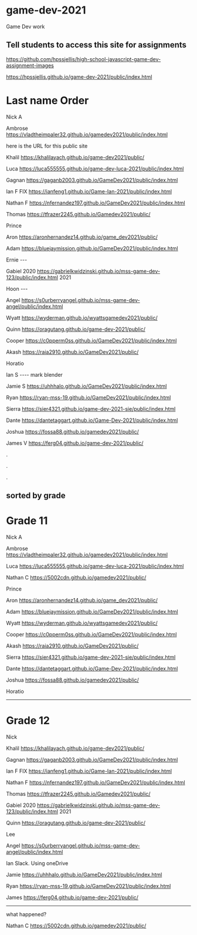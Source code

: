 # game-dev-2021
Game Dev work



## Tell students to access this site for assignments

https://github.com/hpssjellis/high-school-javascript-game-dev-assignment-images




https://hpssjellis.github.io/game-dev-2021/public/index.html


# Last name Order

Nick A

Ambrose     https://vladtheimpaler32.github.io/gamedev2021/public/index.html


here is the URL for this public site


Khalil  https://khalilayach.github.io/game-dev2021/public/


Luca   https://luca555555.github.io/game-dev-luca-2021/public/index.html





Gagnan   https://gaganb2003.github.io/GameDev2021/public/index.html


Ian F  FIX  https://ianfeng1.github.io/Game-Ian-2021/public/index.html


Nathan F    https://nfernandez197.github.io/GameDev2021/public/index.html


Thomas   https://tfrazer2245.github.io/Gamedev2021/public/


Prince


Aron  https://aronhernandez14.github.io/game_dev2021/public/


Adam   https://bluejaymission.github.io/GameDev2021/public/index.html


Ernie ---



Gabiel   2020 https://gabrielkwidzinski.github.io/mss-game-dev-123/public/index.html
         2021 


Hoon ---

Angel    https://s0urberryangel.github.io/mss-game-dev-angel/public/index.html



Wyatt   https://wyderman.github.io/wyattsgamedev2021/public/





Quinn   https://oragutang.github.io/game-dev-2021/public/



Cooper   https://c0pperm0ss.github.io/GameDev2021/public/index.html



Akash   https://raia2910.github.io/GameDev2021/public/



Horatio   



Ian S ----  mark blender


Jamie S  https://uhhhalo.github.io/GameDev2021/public/index.html



Ryan   https://ryan-mss-19.github.io/GameDev2021/public/index.html




Sierra   https://sier4321.github.io/game-dev-2021-sie/public/index.html


Dante   https://dantetaggart.github.io/Game-Dev-2021/public/index.html


Joshua   https://fossa88.github.io/gamedev2021/public/



James  V  https://ferg04.github.io/game-dev-2021/public/




.


.


.

## sorted by grade





# Grade 11


Nick A

Ambrose     https://vladtheimpaler32.github.io/gamedev2021/public/index.html


Luca   https://luca555555.github.io/game-dev-luca-2021/public/index.html


Nathan C  https://5002cdn.github.io/gamedev2021/public/



Prince


Aron  https://aronhernandez14.github.io/game_dev2021/public/


Adam  https://bluejaymission.github.io/GameDev2021/public/index.html



Wyatt   https://wyderman.github.io/wyattsgamedev2021/public/



Cooper   https://c0pperm0ss.github.io/GameDev2021/public/index.html



Akash   https://raia2910.github.io/GameDev2021/public/



Sierra   https://sier4321.github.io/game-dev-2021-sie/public/index.html


Dante   https://dantetaggart.github.io/Game-Dev-2021/public/index.html


Joshua   https://fossa88.github.io/gamedev2021/public/


Horatio   




---


# Grade 12



Nick

Khalil  https://khalilayach.github.io/game-dev2021/public/


Gagnan   https://gaganb2003.github.io/GameDev2021/public/index.html


Ian F  FIX  https://ianfeng1.github.io/Game-Ian-2021/public/index.html


Nathan F    https://nfernandez197.github.io/GameDev2021/public/index.html


Thomas   https://tfrazer2245.github.io/Gamedev2021/public/


Gabiel   2020 https://gabrielkwidzinski.github.io/mss-game-dev-123/public/index.html
         2021 



Quinn   https://oragutang.github.io/game-dev-2021/public/


Lee


Angel    https://s0urberryangel.github.io/mss-game-dev-angel/public/index.html


Ian Slack.  Using oneDrive



Jamie   https://uhhhalo.github.io/GameDev2021/public/index.html



Ryan   https://ryan-mss-19.github.io/GameDev2021/public/index.html


James    https://ferg04.github.io/game-dev-2021/public/



<hr>


what happened?

Nathan C  https://5002cdn.github.io/gamedev2021/public/

